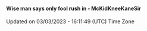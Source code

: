 #### Wise man says only fool rush in - McKidKneeKaneSir
Updated on 03/03/2023 - 16:11:49 (UTC) Time Zone
